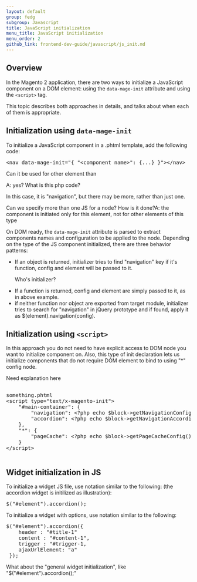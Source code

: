 ```yaml
---
layout: default
group: fedg
subgroup: Javascript
title: JavaScript initialization
menu_title: JavaScript initialization
menu_order: 2
github_link: frontend-dev-guide/javascript/js_init.md
---
```


<h2 id="js_init_overview">Overview</h2>

In the Magento 2 application, there are two ways to initialize a JavaScript component on a DOM element: using the `data-mage-init` attribute and using the `<script>` tag.


This topic describes both approaches in details, and talks about when each of them is appropriate.

<h2 id="data_mage_init">Initialization using <code>data-mage-init</code></h2>

To initialize a JavaScript component in a .phtml template, add the following code:

<pre>
&lt;nav data-mage-init=&quot;{ &quot;&lt;component_name&gt;&quot;: {..<component configuration/options>.} }&quot;&gt;&lt;/nav&gt;
</pre>

<p class="q">Can it be used for other element than <nav> A: yes? What is this php code?</q>

In this case, it is "navigation", but there may be more, rather than just one.
<p class="q">Can we specify more than one JS for a node? How is it done?A: the component is initiated only for this element, not for other elements of this type</q>

On DOM ready, the `data-mage-init` attribute is parsed to extract components names and configuration to be applied to the node. 
Depending on the type of the JS component initialized, there are three behavior patterns:

<ul>

<li>If an object is returned, initializer tries to find "navigation" key if it's function, config and element will be passed to it.</li>
<p class="q">Who's initializer?</q>
<li>If a function is returned, config and element are simply passed to it, as in above example.</li>
<li>if neither function nor object are exported from target module, initializer tries to search for "navigation" in jQuery prototype and if found, apply it as $(element).navigation(config).</li>
</ul>

<h2 id="init_script">Initialization using <code>&lt;script&gt;</code></h2>
In this approach you do not need to have explicit access to DOM node you want to initialize component on. Also, this type of init declaration lets us initialize components that do not require DOM element to bind to using "*" config node.
<p class="q">Need explanation here</p>

<pre>

something.phtml
&lt;script type=&quot;text/x-magento-init&quot;&gt;
    &quot;#main-container&quot;: {
        &quot;navigation&quot;: &lt;?php echo $block-&gt;getNavigationConfig(); ?&gt;,
        &quot;accordion&quot;: &lt;?php echo $block-&gt;getNavigationAccordionConfig(); ?&gt;
    },
    &quot;*&quot;: {
        &quot;pageCache&quot;: &lt;?php echo $block-&gt;getPageCacheConfig(); ?&gt;
    }
&lt;/script&gt;

</pre>

<h2>Widget initialization in JS</h2>

To initialize a widget JS file, use notation similar to the following: (the accordion widget is initilized as illustration):

<pre>
$("#element").accordion();
</pre>

To initialize a widget with options, use notation similar to the following:

<pre>
$("#element").accordion({
    header : "#title-1"
    content : "#content-1",
    trigger : "#trigger-1,
    ajaxUrlElement: "a"
 });
</pre>

<p class="q">What about the "general widget initialization", like "$("#element").accordion();" </p>



